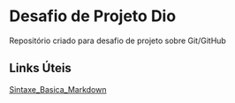 # Desafio de Projeto Dio
Repositório criado para desafio de projeto sobre Git/GitHub

## Links Úteis
[Sintaxe_Basica_Markdown](https://www.markdownguide.org/)

